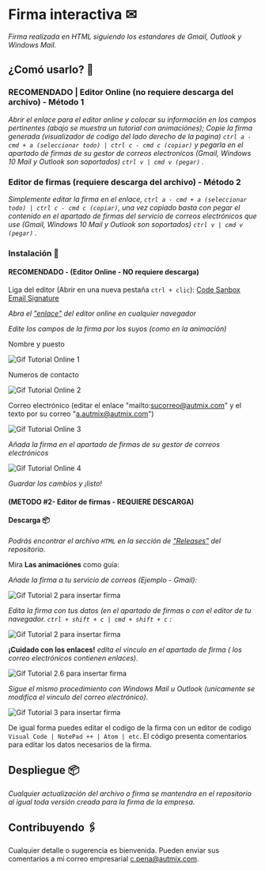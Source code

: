 # Firma interactiva ✉

_Firma realizada en HTML siguiendo los estandares de Gmail, Outlook y Windows Mail._

## ¿Comó usarlo? 🚀

### RECOMENDADO | Editor Online (no requiere descarga del archivo) - Método 1
_Abrir el enlace para el editor online y colocar su información en los campos pertinentes (abajo se muestra un tutorial con animaciónes); Copie la firma generada (visualizador de codigo del lado derecho de la pagina) ```ctrl a - cmd + a (seleccionar todo) | ctrl c - cmd c (copiar)``` y pegarla en el apartado de firmas de su gestor de correos electronicos (Gmail, Windows 10 Mail y Outlook son soportados) ```ctrl v | cmd v (pegar)``` ._

### Editor de firmas (requiere descarga del archivo) - Método 2
_Simplemente editar la firma en el enlace, ```ctrl a - cmd + a (seleccionar todo) | ctrl c - cmd c (copiar)```, una vez copiado basta con pegar el contenido en el apartado de firmas del servicio de correos electrónicos que use (Gmail, Windows 10 Mail y Outlook son soportados) ```ctrl v | cmd v (pegar)``` ._


### Instalación 🔧

#### RECOMENDADO - (Editor Online - NO requiere descarga)
Liga del editor (Abrir en una nueva pestaña ```ctrl + clic```): <a target="_blank" href="https://codesandbox.io/s/emailsignaturev453-148sq?file=/index.html">Code Sanbox Email Signature</a>


_Abra el <a target="_blank" href="https://codesandbox.io/s/emailsignaturev453-148sq?file=/index.html">"enlace"</a> del editor online en cualquier navegador_


_Edite los campos de la firma por los suyos (como en la animación)_

Nombre y puesto

![Gif Tutorial Online 1](https://media.giphy.com/media/6IWQDefRh6iEvW1ejq/giphy.gif)

Numeros de contacto

![Gif Tutorial Online 2](https://media.giphy.com/media/6AgyX1DEb8U9F2Jdwx/giphy.gif)

Correo electrónico (editar el enlace "mailto:sucorreo@autmix.com" y el texto por su correo "a.autmix@autmix.com")

![Gif Tutorial Online 3](https://media.giphy.com/media/mxU3RqrOu6vJ37dcoH/giphy.gif)


_Añada la firma en el apartado de firmas de su gestor de correos electrónicos_

![Gif Tutorial Online 4](https://media.giphy.com/media/IapIPOlfARm2j13fD8/giphy.gif)

_Guardar los cambios y ¡listo!_



#### (METODO #2- Editor de firmas - REQUIERE DESCARGA)

#### Descarga  📦

_Podrás encontrar el archivo ```HTML``` en la sección de ["Releases"](https://github.com/autmix/email-sign/releases) del repositorio._

Mira **Las animaciónes** como guía:


_Añade la firma a tu servicio de correos (Ejemplo - Gmail):_

![Gif Tutorial 2 para insertar firma](https://media.giphy.com/media/Oj77xUUQfgNTmqboBt/giphy.gif)

_Edita la firma con tus datos (en el apartado de firmas o con el editor de tu navegador. ```ctrl + shift + c | cmd + shift + c``` :_

![Gif Tutorial 2 para insertar firma ](https://media.giphy.com/media/IUGRnKsnjpbTmoWobo/giphy.gif)

**¡Cuidado con los enlaces!** _edita el vinculo en el apartado de firma ( los correo electrónicos contienen enlaces)._

![Gif Tutorial 2.6 para insertar firma ](https://media.giphy.com/media/X0RISzmDpbxKuTG92s/giphy.gif)

_Sigue el mismo procedimiento con Windows Mail u Outlook (unicamente se modifica el vinculo del correo electrónico)._

![Gif Tutorial 3 para insertar firma ](https://media.giphy.com/media/HdtNgOuT8I2Jfp8NfS/giphy.gif)

De igual forma puedes editar el codigo de la firma con un editor de codigo ```Visual Code | NotePad ++ | Atom | etc```. El código presenta comentarios para editar los datos necesarios de la firma.


## Despliegue 📦

_Cualquier actualización del archivo o firma se mantendra en el repositorio al igual toda versión creada para la firma de la empresa._

## Contribuyendo 🖇️

Cualquier detalle o sugerencia es bienvenida. Pueden enviar sus comentarios a mi correo empresarial [c.pena@autmix.com](mailto:c.pena@autmix.com).
